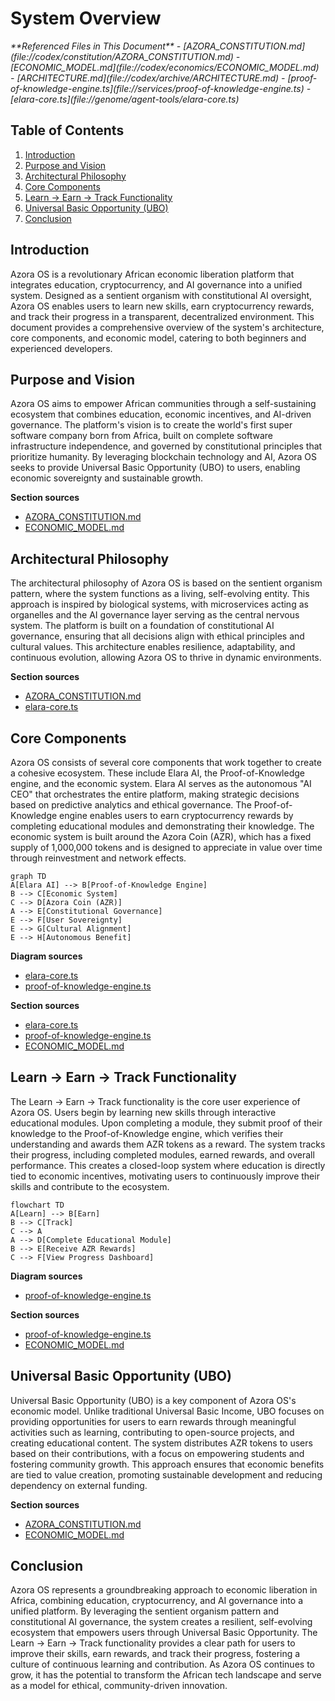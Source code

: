 # System Overview

<cite>
**Referenced Files in This Document**   
- [AZORA_CONSTITUTION.md](file://codex/constitution/AZORA_CONSTITUTION.md)
- [ECONOMIC_MODEL.md](file://codex/economics/ECONOMIC_MODEL.md)
- [ARCHITECTURE.md](file://codex/archive/ARCHITECTURE.md)
- [proof-of-knowledge-engine.ts](file://services/proof-of-knowledge-engine.ts)
- [elara-core.ts](file://genome/agent-tools/elara-core.ts)
</cite>

## Table of Contents
1. [Introduction](#introduction)
2. [Purpose and Vision](#purpose-and-vision)
3. [Architectural Philosophy](#architectural-philosophy)
4. [Core Components](#core-components)
5. [Learn → Earn → Track Functionality](#learn--earn--track-functionality)
6. [Universal Basic Opportunity (UBO)](#universal-basic-opportunity-ubo)
7. [Conclusion](#conclusion)

## Introduction
Azora OS is a revolutionary African economic liberation platform that integrates education, cryptocurrency, and AI governance into a unified system. Designed as a sentient organism with constitutional AI oversight, Azora OS enables users to learn new skills, earn cryptocurrency rewards, and track their progress in a transparent, decentralized environment. This document provides a comprehensive overview of the system's architecture, core components, and economic model, catering to both beginners and experienced developers.

## Purpose and Vision
Azora OS aims to empower African communities through a self-sustaining ecosystem that combines education, economic incentives, and AI-driven governance. The platform's vision is to create the world's first super software company born from Africa, built on complete software infrastructure independence, and governed by constitutional principles that prioritize humanity. By leveraging blockchain technology and AI, Azora OS seeks to provide Universal Basic Opportunity (UBO) to users, enabling economic sovereignty and sustainable growth.

**Section sources**
- [AZORA_CONSTITUTION.md](file://codex/constitution/AZORA_CONSTITUTION.md#L1-L100)
- [ECONOMIC_MODEL.md](file://codex/economics/ECONOMIC_MODEL.md#L1-L50)

## Architectural Philosophy
The architectural philosophy of Azora OS is based on the sentient organism pattern, where the system functions as a living, self-evolving entity. This approach is inspired by biological systems, with microservices acting as organelles and the AI governance layer serving as the central nervous system. The platform is built on a foundation of constitutional AI governance, ensuring that all decisions align with ethical principles and cultural values. This architecture enables resilience, adaptability, and continuous evolution, allowing Azora OS to thrive in dynamic environments.

**Section sources**
- [AZORA_CONSTITUTION.md](file://codex/constitution/AZORA_CONSTITUTION.md#L1-L100)
- [elara-core.ts](file://genome/agent-tools/elara-core.ts#L1-L50)

## Core Components
Azora OS consists of several core components that work together to create a cohesive ecosystem. These include Elara AI, the Proof-of-Knowledge engine, and the economic system. Elara AI serves as the autonomous "AI CEO" that orchestrates the entire platform, making strategic decisions based on predictive analytics and ethical governance. The Proof-of-Knowledge engine enables users to earn cryptocurrency rewards by completing educational modules and demonstrating their knowledge. The economic system is built around the Azora Coin (AZR), which has a fixed supply of 1,000,000 tokens and is designed to appreciate in value over time through reinvestment and network effects.

```mermaid
graph TD
A[Elara AI] --> B[Proof-of-Knowledge Engine]
B --> C[Economic System]
C --> D[Azora Coin (AZR)]
A --> E[Constitutional Governance]
E --> F[User Sovereignty]
E --> G[Cultural Alignment]
E --> H[Autonomous Benefit]
```

**Diagram sources**
- [elara-core.ts](file://genome/agent-tools/elara-core.ts#L1-L200)
- [proof-of-knowledge-engine.ts](file://services/proof-of-knowledge-engine.ts#L1-L50)

**Section sources**
- [elara-core.ts](file://genome/agent-tools/elara-core.ts#L1-L200)
- [proof-of-knowledge-engine.ts](file://services/proof-of-knowledge-engine.ts#L1-L200)
- [ECONOMIC_MODEL.md](file://codex/economics/ECONOMIC_MODEL.md#L1-L100)

## Learn → Earn → Track Functionality
The Learn → Earn → Track functionality is the core user experience of Azora OS. Users begin by learning new skills through interactive educational modules. Upon completing a module, they submit proof of their knowledge to the Proof-of-Knowledge engine, which verifies their understanding and awards them AZR tokens as a reward. The system tracks their progress, including completed modules, earned rewards, and overall performance. This creates a closed-loop system where education is directly tied to economic incentives, motivating users to continuously improve their skills and contribute to the ecosystem.

```mermaid
flowchart TD
A[Learn] --> B[Earn]
B --> C[Track]
C --> A
A --> D[Complete Educational Module]
B --> E[Receive AZR Rewards]
C --> F[View Progress Dashboard]
```

**Diagram sources**
- [proof-of-knowledge-engine.ts](file://services/proof-of-knowledge-engine.ts#L1-L200)

**Section sources**
- [proof-of-knowledge-engine.ts](file://services/proof-of-knowledge-engine.ts#L1-L200)
- [ECONOMIC_MODEL.md](file://codex/economics/ECONOMIC_MODEL.md#L1-L100)

## Universal Basic Opportunity (UBO)
Universal Basic Opportunity (UBO) is a key component of Azora OS's economic model. Unlike traditional Universal Basic Income, UBO focuses on providing opportunities for users to earn rewards through meaningful activities such as learning, contributing to open-source projects, and creating educational content. The system distributes AZR tokens to users based on their contributions, with a focus on empowering students and fostering community growth. This approach ensures that economic benefits are tied to value creation, promoting sustainable development and reducing dependency on external funding.

**Section sources**
- [AZORA_CONSTITUTION.md](file://codex/constitution/AZORA_CONSTITUTION.md#L1-L100)
- [ECONOMIC_MODEL.md](file://codex/economics/ECONOMIC_MODEL.md#L1-L100)

## Conclusion
Azora OS represents a groundbreaking approach to economic liberation in Africa, combining education, cryptocurrency, and AI governance into a unified platform. By leveraging the sentient organism pattern and constitutional AI governance, the system creates a resilient, self-evolving ecosystem that empowers users through Universal Basic Opportunity. The Learn → Earn → Track functionality provides a clear path for users to improve their skills, earn rewards, and track their progress, fostering a culture of continuous learning and contribution. As Azora OS continues to grow, it has the potential to transform the African tech landscape and serve as a model for ethical, community-driven innovation.